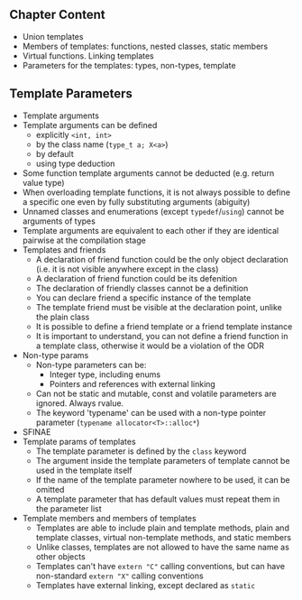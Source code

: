 ## Chapter Content
* Union templates
* Members of templates: functions, nested classes, static members
* Virtual functions. Linking templates
* Parameters for the templates: types, non-types, template

## Template Parameters

*  Template arguments
  * Template arguments can be defined 
    * explicitly `<int, int>`
    * by the class name (`type_t a; X<a>`)
    * by default
    * using type deduction
  * Some function template arguments cannot be deducted (e.g. return value type)
  * When overloading template functions, it is not always possible to define a specific one even by fully substituting arguments (abiguity)
  * Unnamed classes and enumerations (except `typedef`/`using`) cannot be arguments of types
  * Template arguments are equivalent to each other if they are identical pairwise at the compilation stage
* Templates and friends
  * A declaration of friend function could be the only object declaration (i.e. it is not visible anywhere except in the class)
  * A declaration of friend function could be its defenition
  * The declaration of friendly classes cannot be a definition
  * You can declare friend a specific instance of the template
  * The template friend must be visible at the declaration point, unlike the plain class
  * It is possible to define a friend template or a friend template instance
  * It is important to understand, you can not define a friend function in a template class, otherwise it would be a violation of the ODR
* Non-type params
  * Non-type parameters can be:
    * Integer type, including enums
    * Pointers and references with external linking
  *  Can not be static and mutable, const and volatile parameters are ignored. Always rvalue. 
  * The keyword 'typename' can be used with a non-type pointer parameter (`typename allocator<T>::alloc*`)
* SFINAE
* Template params of templates
  * The template parameter is defined by the `class` keyword
  * The argument inside the template parameters of template cannot be used in the template itself
  * If the name of the template parameter nowhere to be used, it can be omitted
  * A template parameter that has default values must repeat them in the parameter list
* Template members and members of templates
  * Templates are able to include plain and template methods, plain and template classes, virtual non-template methods, and static members
  * Unlike classes, templates are not allowed to have the same name as other objects
  * Templates can't have `extern "C"` calling conventions, but can have non-standard `extern "X"` calling conventions
  * Templates have external linking, except declared as `static`
